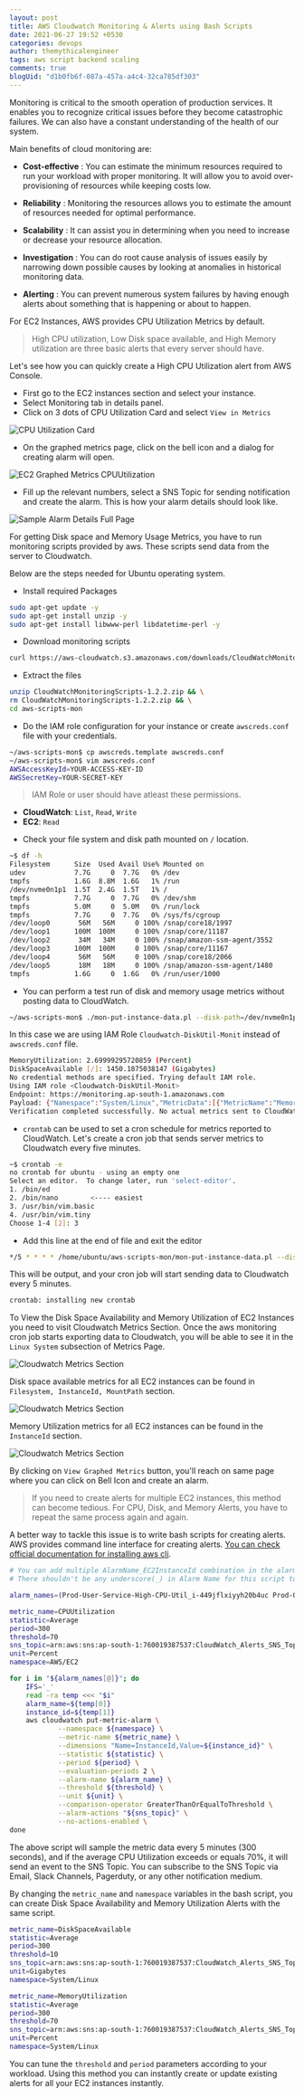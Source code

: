 ```yaml
---
layout: post
title: AWS Cloudwatch Monitoring & Alerts using Bash Scripts
date: 2021-06-27 19:52 +0530
categories: devops
author: themythicalengineer
tags: aws script backend scaling
comments: true
blogUid: "d1b0fb6f-087a-457a-a4c4-32ca785df303"
---
```


Monitoring is critical to the smooth operation of production services.
It enables you to recognize critical issues before they become catastrophic failures.
We can also have a constant understanding of the health of our system.

Main benefits of cloud monitoring are:

* **Cost-effective** : You can estimate the minimum resources required to run your workload with proper monitoring. It will allow you to avoid over-provisioning of resources while keeping costs low. 

* **Reliability** : Monitoring the resources allows you to estimate the amount of resources needed for optimal performance.

* **Scalability** : It can assist you in determining when you need to increase or decrease your resource allocation.

* **Investigation** : You can do root cause analysis of issues easily by narrowing down possible causes by looking at anomalies in historical monitoring data.

* **Alerting** : You can prevent numerous system failures by having enough alerts about something that is happening or about to happen. 

For EC2 Instances, AWS provides CPU Utilization Metrics by default.

> High CPU utilization, Low Disk space available, and High Memory utilization are three basic alerts that every server should have. 

Let's see how you can quickly create a High CPU Utilization alert from AWS Console.
* First go to the EC2 instances section and select your instance. 
* Select Monitoring tab in details panel.
* Click on 3 dots of CPU Utilization Card and select `View in Metrics`

![CPU Utilization Card](/assets/images/setup-aws-cloudwatch-monitoring-and-alarms/ec2_instance_monitoring_tab.webp)

* On the graphed metrics page, click on the bell icon and a dialog for creating alarm will open.

![EC2 Graphed Metrics CPUUtilization](/assets/images/setup-aws-cloudwatch-monitoring-and-alarms/ec2_cpu_utilization_graphed.webp)

* Fill up the relevant numbers, select a SNS Topic for sending notification and create the alarm. This is how your alarm details should look like.

![Sample Alarm Details Full Page](/assets/images/setup-aws-cloudwatch-monitoring-and-alarms/cpu_util_alarm_full_page.webp)

For getting Disk space and Memory Usage Metrics, you have to run monitoring scripts provided by aws. These scripts send data from the server to Cloudwatch. 

Below are the steps needed for Ubuntu operating system.

* Install required Packages

```bash
sudo apt-get update -y
sudo apt-get install unzip -y
sudo apt-get install libwww-perl libdatetime-perl -y
```
* Download monitoring scripts

```bash
curl https://aws-cloudwatch.s3.amazonaws.com/downloads/CloudWatchMonitoringScripts-1.2.2.zip -O
```
* Extract the files

```bash
unzip CloudWatchMonitoringScripts-1.2.2.zip && \
rm CloudWatchMonitoringScripts-1.2.2.zip && \
cd aws-scripts-mon
```
* Do the IAM role configuration for your instance or create `awscreds.conf` file with your credentials.

```bash
~/aws-scripts-mon$ cp awscreds.template awscreds.conf
~/aws-scripts-mon$ vim awscreds.conf
AWSAccessKeyId=YOUR-ACCESS-KEY-ID
AWSSecretKey=YOUR-SECRET-KEY
```

> IAM Role or user should have atleast these permissions.
  - **CloudWatch**: `List`, `Read`, `Write`
  - **EC2**: `Read`

* Check your file system and disk path mounted on `/` location.

```bash
~$ df -h
Filesystem      Size  Used Avail Use% Mounted on
udev            7.7G     0  7.7G   0% /dev
tmpfs           1.6G  8.8M  1.6G   1% /run
/dev/nvme0n1p1  1.5T  2.4G  1.5T   1% /
tmpfs           7.7G     0  7.7G   0% /dev/shm
tmpfs           5.0M     0  5.0M   0% /run/lock
tmpfs           7.7G     0  7.7G   0% /sys/fs/cgroup
/dev/loop0       56M   56M     0 100% /snap/core18/1997
/dev/loop1      100M  100M     0 100% /snap/core/11187
/dev/loop2       34M   34M     0 100% /snap/amazon-ssm-agent/3552
/dev/loop3      100M  100M     0 100% /snap/core/11167
/dev/loop4       56M   56M     0 100% /snap/core18/2066
/dev/loop5       18M   18M     0 100% /snap/amazon-ssm-agent/1480
tmpfs           1.6G     0  1.6G   0% /run/user/1000
```

* You can perform a test run of disk and memory usage metrics without posting data to CloudWatch.

```bash
~/aws-scripts-mon$ ./mon-put-instance-data.pl --disk-path=/dev/nvme0n1p1 --disk-space-avail --memory-units=gigabytes --mem-util --verify --verbose
```

In this case we are using IAM Role `Cloudwatch-DiskUtil-Monit` instead of `awscreds.conf` file.

```bash
MemoryUtilization: 2.69999295720859 (Percent)
DiskSpaceAvailable [/]: 1450.1875038147 (Gigabytes)
No credential methods are specified. Trying default IAM role.
Using IAM role <Cloudwatch-DiskUtil-Monit>
Endpoint: https://monitoring.ap-south-1.amazonaws.com
Payload: {"Namespace":"System/Linux","MetricData":[{"MetricName":"MemoryUtilization","Unit":"Percent","Timestamp":1624457444,"Value":2.69999295720859,"Dimensions":[{"Name":"InstanceId","Value":"i-449jflxiyyh20b4uc"}]},{"Unit":"Gigabytes","Timestamp":1624457444,"MetricName":"DiskSpaceAvailable","Dimensions":[{"Name":"Filesystem","Value":"/dev/nvme0n1p1"},{"Name":"InstanceId","Value":"i-449jflxiyyh20b4uc"},{"Name":"MountPath","Value":"/"}],"Value":1450.1875038147}],"__type":"com.amazonaws.cloudwatch.v2010_08_01#PutMetricDataInput"}
Verification completed successfully. No actual metrics sent to CloudWatch.
```

* `crontab` can be used to set a cron schedule for metrics reported to CloudWatch.
Let's create a cron job that sends server metrics to Cloudwatch every five minutes.

```bash
~$ crontab -e
no crontab for ubuntu - using an empty one
Select an editor.  To change later, run 'select-editor'.
1. /bin/ed
2. /bin/nano        <---- easiest
3. /usr/bin/vim.basic
4. /usr/bin/vim.tiny
Choose 1-4 [2]: 3
```

* Add this line at the end of file and exit the editor

```bash
*/5 * * * * /home/ubuntu/aws-scripts-mon/mon-put-instance-data.pl --disk-path=/dev/nvme0n1p1 --disk-space-avail --memory-units=gigabytes --mem-util
```

This will be output, and your cron job will start sending data to Cloudwatch every 5 minutes.
```bash
crontab: installing new crontab
```

To View the Disk Space Availability and Memory Utilization of EC2 Instances you need to visit Cloudwatch Metrics Section.
Once the aws monitoring cron job starts exporting data to Cloudwatch, you will be able to see it in the `Linux System` subsection of Metrics Page.

![Cloudwatch Metrics Section](/assets/images/setup-aws-cloudwatch-monitoring-and-alarms/cloudwatch_all_metrics_page.webp)

Disk space available metrics for all EC2 instances can be found in `Filesystem, InstanceId, MountPath` section.

![Cloudwatch Metrics Section](/assets/images/setup-aws-cloudwatch-monitoring-and-alarms/cloudwatch_disk_space_available.webp)

Memory Utilization metrics for all EC2 instances can be found in the `InstanceId` section. 

![Cloudwatch Metrics Section](/assets/images/setup-aws-cloudwatch-monitoring-and-alarms/cloudwatch_memory_utilization.webp)

By clicking on `View Graphed Metrics` button, you'll reach on same page where you can click on Bell Icon and create an alarm. 
> If you need to create alerts for multiple EC2 instances, this method can become tedious. For CPU, Disk, and Memory Alerts, you have to repeat the same process again and again.

A better way to tackle this issue is to write bash scripts for creating alerts. AWS provides command line interface for creating alerts. [You can check official documentation for installing aws cli](https://docs.aws.amazon.com/cli/latest/userguide/cli-chap-install.html).

```bash
# You can add multiple AlarmName_EC2InstanceId combination in the alarm_names array
# There shouldn't be any underscore(_) in Alarm Name for this script to work

alarm_names=(Prod-User-Service-High-CPU-Util_i-449jflxiyyh20b4uc Prod-Order-Service-CPU-Util_i-638ctig47aftl2k49)

metric_name=CPUUtilization
statistic=Average
period=300
threshold=70
sns_topic=arn:aws:sns:ap-south-1:760019387537:CloudWatch_Alerts_SNS_Topic
unit=Percent
namespace=AWS/EC2

for i in "${alarm_names[@]}"; do
    IFS='_'
    read -ra temp <<< "$i"
    alarm_name=${temp[0]}
    instance_id=${temp[1]}
    aws cloudwatch put-metric-alarm \
            --namespace ${namespace} \
            --metric-name ${metric_name} \
            --dimensions "Name=InstanceId,Value=${instance_id}" \
            --statistic ${statistic} \
            --period ${period} \
            --evaluation-periods 2 \
            --alarm-name ${alarm_name} \
            --threshold ${threshold} \
            --unit ${unit} \
            --comparison-operator GreaterThanOrEqualToThreshold \
            --alarm-actions "${sns_topic}" \
            --no-actions-enabled \
done
```

The above script will sample the metric data every 5 minutes (300 seconds), and if the average CPU Utilization exceeds or equals 70%, it will send an event to the SNS Topic.
You can subscribe to the SNS Topic via Email, Slack Channels, Pagerduty, or any other notification medium. 

By changing the `metric_name` and `namespace` variables in the bash script, you can create Disk Space Availability and Memory Utilization Alerts with the same script. 

```bash
metric_name=DiskSpaceAvailable
statistic=Average
period=300
threshold=10
sns_topic=arn:aws:sns:ap-south-1:760019387537:CloudWatch_Alerts_SNS_Topic
unit=Gigabytes
namespace=System/Linux
```

```bash
metric_name=MemoryUtilization
statistic=Average
period=300
threshold=70
sns_topic=arn:aws:sns:ap-south-1:760019387537:CloudWatch_Alerts_SNS_Topic
unit=Percent
namespace=System/Linux
```

You can tune the `threshold` and `period` parameters according to your workload. Using this method you can instantly create or update existing alerts for all your EC2 instances instantly.


